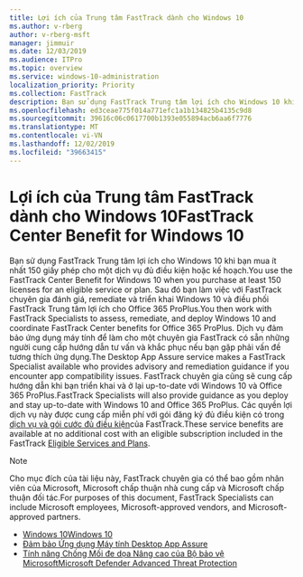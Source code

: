 ```yaml
---
title: Lợi ích của Trung tâm FastTrack dành cho Windows 10
ms.author: v-rberg
author: v-rberg-msft
manager: jimmuir
ms.date: 12/03/2019
ms.audience: ITPro
ms.topic: overview
ms.service: windows-10-administration
localization_priority: Priority
ms.collection: FastTrack
description: Bạn sử dụng FastTrack Trung tâm lợi ích cho Windows 10 khi bạn mua ít *nhất* 150 giấy phép cho một dịch vụ đủ điều kiện hoặc kế hoạch.
ms.openlocfilehash: ed3ceae775f014a771efc1a1b134825b4135c9d8
ms.sourcegitcommit: 39616c06c0617700b1393e055894acb6aa6f7776
ms.translationtype: MT
ms.contentlocale: vi-VN
ms.lasthandoff: 12/02/2019
ms.locfileid: "39663415"
---
```

# <a name="fasttrack-center-benefit-for-windows-10"></a><span data-ttu-id="dd890-103">Lợi ích của Trung tâm FastTrack dành cho Windows 10</span><span class="sxs-lookup"><span data-stu-id="dd890-103">FastTrack Center Benefit for Windows 10</span></span>

<span data-ttu-id="dd890-104">Bạn sử dụng FastTrack Trung tâm lợi ích cho Windows 10 khi bạn mua ít nhất 150 giấy phép cho một dịch vụ đủ điều kiện hoặc kế hoạch.</span><span class="sxs-lookup"><span data-stu-id="dd890-104">You use the FastTrack Center Benefit for Windows 10 when you purchase at least 150 licenses for an eligible service or plan.</span></span> <span data-ttu-id="dd890-105">Sau đó bạn làm việc với FastTrack chuyên gia đánh giá, remediate và triển khai Windows 10 và điều phối FastTrack Trung tâm lợi ích cho Office 365 ProPlus.</span><span class="sxs-lookup"><span data-stu-id="dd890-105">You then work with FastTrack Specialists to assess, remediate, and deploy Windows 10 and coordinate FastTrack Center benefits for Office 365 ProPlus.</span></span> <span data-ttu-id="dd890-106">Dịch vụ đảm bảo ứng dụng máy tính để làm cho một chuyên gia FastTrack có sẵn những người cung cấp hướng dẫn tư vấn và khắc phục nếu bạn gặp phải vấn đề tương thích ứng dụng.</span><span class="sxs-lookup"><span data-stu-id="dd890-106">The Desktop App Assure service makes a FastTrack Specialist available who provides advisory and remediation guidance if you encounter app compatibility issues.</span></span>  <span data-ttu-id="dd890-107">FastTrack chuyên gia cũng sẽ cung cấp hướng dẫn khi bạn triển khai và ở lại up-to-date với Windows 10 và Office 365 ProPlus.</span><span class="sxs-lookup"><span data-stu-id="dd890-107">FastTrack Specialists will also provide guidance as you deploy and stay up-to-date with Windows 10 and Office 365 ProPlus.</span></span> <span data-ttu-id="dd890-108">Các quyền lợi dịch vụ này được cung cấp miễn phí với gói đăng ký đủ điều kiện có trong [dịch vụ và gói cước đủ điều kiện](M365-eligible-services-and-plans.md)của FastTrack.</span><span class="sxs-lookup"><span data-stu-id="dd890-108">These service benefits are available at no additional cost with an eligible subscription included in the FastTrack [Eligible Services and Plans](M365-eligible-services-and-plans.md).</span></span>
  
> [!NOTE]
> <span data-ttu-id="dd890-109">Cho mục đích của tài liệu này, FastTrack chuyên gia có thể bao gồm nhân viên của Microsoft, Microsoft chấp thuận nhà cung cấp và Microsoft chấp thuận đối tác.</span><span class="sxs-lookup"><span data-stu-id="dd890-109">For purposes of this document, FastTrack Specialists can include Microsoft employees, Microsoft-approved vendors, and Microsoft-approved partners.</span></span> 
    
- [<span data-ttu-id="dd890-110">Windows 10</span><span class="sxs-lookup"><span data-stu-id="dd890-110">Windows 10</span></span>](Win-10-windows-10.md)
- [<span data-ttu-id="dd890-111">Đảm bảo Ứng dụng Máy tính </span><span class="sxs-lookup"><span data-stu-id="dd890-111">Desktop App Assure</span></span>](Win-10-desktop-app-assure.md)
- [<span data-ttu-id="dd890-112">Tính năng Chống Mối đe dọa Nâng cao của Bộ bảo vệ Microsoft</span><span class="sxs-lookup"><span data-stu-id="dd890-112">Microsoft Defender Advanced Threat Protection</span></span>](Win-10-microsoft-defender-atp.md)
  

  

 